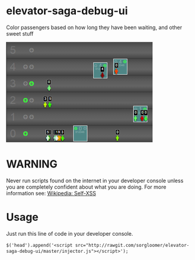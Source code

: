 elevator-saga-debug-ui
======================

Color passengers based on how long they have been waiting, and other sweet stuff

![screenshot](screenshot01.png)


WARNING
=======

Never run scripts found on the internet in your developer console unless you are
completely confident about what you are doing.
For more information see:
[Wikipedia: Self-XSS](http://en.wikipedia.org/wiki/Self-XSS)


Usage
=====

Just run this line of code in your developer console.
```
$('head').append('<script src="http://rawgit.com/sorgloomer/elevator-saga-debug-ui/master/injector.js"></script>');
```
